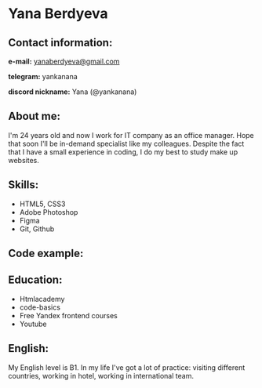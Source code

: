 # Yana Berdyeva

## Contact information:
**e-mail:** yanaberdyeva@gmail.com

**telegram:** yankanana

**discord nickname:** Yana (@yankanana)

## About me:

I'm 24 years old and now I work for IT company as an office manager. Hope that soon I'll be in-demand specialist like my colleagues. Despite the fact that I have a small experience in coding, I do my best to study make up websites.

## Skills:

- HTML5, CSS3
- Adobe Photoshop
- Figma
- Git, Github

## Code example:

## Education:
- Htmlacademy
- code-basics
- Free Yandex frontend courses
- Youtube 

## English:

My English level is B1. 
In my life I've got a lot of practice: visiting different countries, working in hotel, working in international team.
